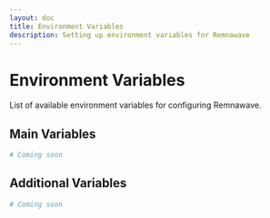 ```yaml
---
layout: doc
title: Environment Variables
description: Setting up environment variables for Remnawave
---
```


# Environment Variables

List of available environment variables for configuring Remnawave.

## Main Variables

```bash
# Coming soon
```

## Additional Variables

```bash
# Coming soon
``` 